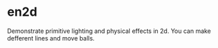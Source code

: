 # en2d
Demonstrate primitive  lighting and physical effects in 2d.   You can make defferent lines and move balls.

